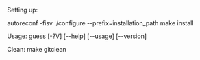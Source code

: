 Setting up: 

autoreconf -fisv
./configure --prefix=installation_path
make install

Usage: guess [-?V] [--help] [--usage] [--version]

Clean: make gitclean